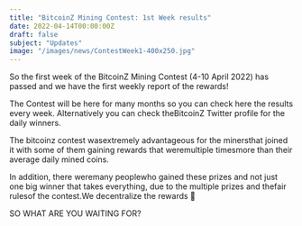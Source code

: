 ```yaml
---
title: "BitcoinZ Mining Contest: 1st Week results"
date: 2022-04-14T00:00:00Z
draft: false
subject: "Updates"
image: "/images/news/ContestWeek1-400x250.jpg"
---
```


So the first week of the BitcoinZ Mining Contest (4-10 April 2022) has passed and we have the first weekly report of the rewards!

The Contest will be here for many months so you can check here the results every week. Alternatively you can check theBitcoinZ Twitter profile for the daily winners.

The bitcoinz contest wasextremely advantageous for the minersthat joined it with some of them gaining rewards that weremultiple timesmore than their average daily mined coins.

In addition, there weremany peoplewho gained these prizes and not just one big winner that takes everything, due to the multiple prizes and thefair rulesof the contest.We decentralize the rewards 🙂

SO WHAT ARE YOU WAITING FOR?
